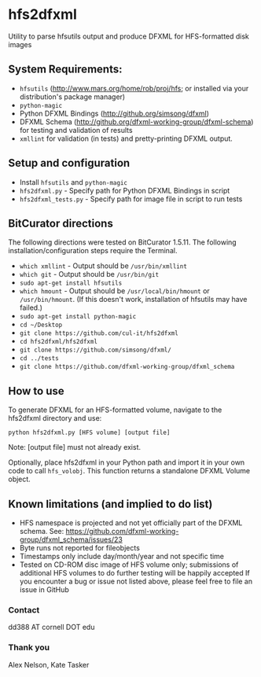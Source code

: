 # hfs2dfxml
Utility to parse hfsutils output and produce DFXML for HFS-formatted disk images

## System Requirements:
* `hfsutils` (http://www.mars.org/home/rob/proj/hfs; or installed via your distribution's package manager)
* `python-magic`
* Python DFXML Bindings (http://github.org/simsong/dfxml)
* DFXML Schema (http://github.org/dfxml-working-group/dfxml-schema) for testing and validation of results
* `xmllint` for validation (in tests) and pretty-printing DFXML output.

## Setup and configuration
* Install `hfsutils` and `python-magic`
* `hfs2dfxml.py` - Specify path for Python DFXML Bindings in script
* `hfs2dfxml_tests.py` - Specify path for image file in script to run tests

## BitCurator directions
The following directions were tested on BitCurator 1.5.11. The following installation/configuration steps require the Terminal.
* `which xmllint` - Output should be `/usr/bin/xmllint`
* `which git` - Output should be `/usr/bin/git`
* `sudo apt-get install hfsutils`
* `which hmount` - Output should be `/usr/local/bin/hmount` or `/usr/bin/hmount`. (If this doesn't work, installation of hfsutils may have failed.)
* `sudo apt-get install python-magic`
* `cd ~/Desktop`
* `git clone https://github.com/cul-it/hfs2dfxml`
* `cd hfs2dfxml/hfs2dfxml`
* `git clone https://github.com/simsong/dfxml/`
* `cd ../tests`
* `git clone https://github.com/dfxml-working-group/dfxml_schema`

## How to use
To generate DFXML for an HFS-formatted volume, navigate to the hfs2dfxml directory and use:

`python hfs2dfxml.py [HFS volume] [output file]`

Note: [output file] must not already exist.

Optionally, place hfs2dfxml in your Python path and import it in your own code to call `hfs_volobj`. This function returns a standalone DFXML Volume object.

## Known limitations (and implied to do list)
* HFS namespace is projected and not yet officially part of the DFXML schema. See: https://github.com/dfxml-working-group/dfxml_schema/issues/23
* Byte runs not reported for fileobjects
* Timestamps only include day/month/year and not specific time
* Tested on CD-ROM disc image of HFS volume only; submissions of additional HFS volumes to do further testing will be happily accepted
If you encounter a bug or issue not listed above, please feel free to file an issue in GitHub

### Contact
dd388 AT cornell DOT edu

### Thank you
Alex Nelson, Kate Tasker
